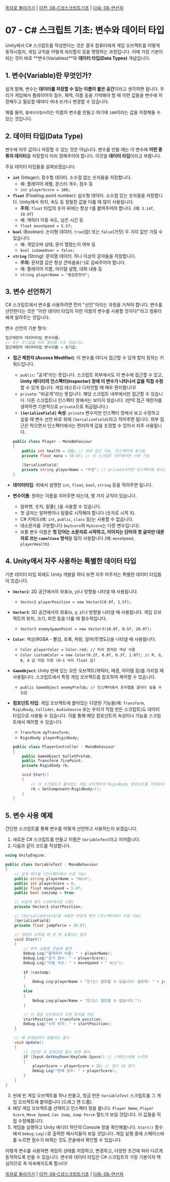 [목차로 돌아가기](./README.md) | [이전: 06-C샵스크립트기초](./06-C샵스크립트기초.md) | [다음: 08-연산자](./08-연산자.md)

# 07 - C# 스크립트 기초: 변수와 데이터 타입

Unity에서 C# 스크립트를 작성한다는 것은 결국 컴퓨터에게 게임 오브젝트를 어떻게 동작시킬지, 게임 규칙을 어떻게 처리할지 등을 명령하는 과정입니다. 이때 가장 기본이 되는 것이 바로 **변수(Variables)**와 **데이터 타입(Data Types)** 개념입니다.

## 1. 변수(Variable)란 무엇인가?

쉽게 말해, 변수는 **데이터를 저장할 수 있는 이름이 붙은 공간**이라고 생각하면 됩니다. 우리가 게임에서 플레이어의 점수, 체력, 이름 등을 기억해야 할 때 이런 값들을 변수에 저장해두고 필요할 때마다 꺼내 쓰거나 변경할 수 있습니다.

예를 들어, `플레이어점수`라는 이름의 변수를 만들고 여기에 `100`이라는 값을 저장해둘 수 있는 것입니다.

## 2. 데이터 타입(Data Type)

변수에 아무 값이나 저장할 수 있는 것은 아닙니다. 변수를 만들 때는 이 변수에 **어떤 종류의 데이터**를 저장할지 미리 정해주어야 합니다. 이것을 **데이터 타입**이라고 부릅니다.

주요 데이터 타입들을 살펴보겠습니다:

-   **`int`** (Integer): 정수형 데이터. 소수점 없는 숫자들을 저장합니다.
    -   예: 플레이어 레벨, 몬스터 개수, 점수 등
    -   `int playerScore = 100;`
-   **`float`** (Floating-point number): 실수형 데이터. 소수점 있는 숫자들을 저장합니다. Unity에서 위치, 속도 등 정밀한 값을 다룰 때 많이 사용됩니다.
    -   **주의:** `float` 타입의 숫자 뒤에는 항상 `f`를 붙여주어야 합니다. (예: `3.14f`, `10.0f`)
    -   예: 캐릭터 이동 속도, 남은 시간 등
    -   `float moveSpeed = 5.5f;`
-   **`bool`** (Boolean): 논리형 데이터. `true`(참) 또는 `false`(거짓) 두 가지 값만 가질 수 있습니다.
    -   예: 게임오버 상태, 문이 열렸는지 여부 등
    -   `bool isGameOver = false;`
-   **`string`** (String): 문자열 데이터. 하나 이상의 글자들을 저장합니다.
    -   **주의:** 문자열 값은 항상 큰따옴표(`"`)로 감싸주어야 합니다.
    -   예: 플레이어 이름, 아이템 설명, 대화 내용 등
    -   `string playerName = "용감한전사";`

## 3. 변수 선언하기

C# 스크립트에서 변수를 사용하려면 먼저 "선언"이라는 과정을 거쳐야 합니다. 변수를 선언한다는 것은 "이런 데이터 타입의 이런 이름의 변수를 사용할 것이다!"라고 컴퓨터에게 알려주는 것입니다.

변수 선언의 기본 형식:

```csharp
접근제한자 데이터타입 변수이름;
// 또는 초기값을 바로 할당할 수도 있습니다.
접근제한자 데이터타입 변수이름 = 초기값;
```

-   **접근 제한자 (Access Modifier)**: 이 변수를 어디서 접근할 수 있게 할지 정하는 키워드입니다.
    -   `public`: "공개"라는 뜻입니다. 스크립트 외부에서도 이 변수에 접근할 수 있고, **Unity 에디터의 인스펙터(Inspector) 창에 이 변수가 나타나서 값을 직접 수정**할 수 있게 됩니다. 게임 테스트나 디자인할 때 매우 편리합니다!
    -   `private`: "비공개"라는 뜻입니다. 해당 스크립트 내부에서만 접근할 수 있습니다. 다른 스크립트나 인스펙터 창에서는 보이지 않습니다. (만약 접근 제한자를 생략하면 기본적으로 `private`으로 취급됩니다.)
    -   **`[SerializeField]` 속성**: `private` 변수지만 인스펙터 창에서 보고 수정하고 싶을 때 변수 선언 바로 위에 `[SerializeField]`라고 적어주면 됩니다. 외부 접근은 막으면서 인스펙터에서는 편리하게 값을 조정할 수 있어서 자주 사용됩니다.

    ```csharp
    public class Player : MonoBehaviour
    {
        public int health = 100; // 외부 접근 가능, 인스펙터에 표시됨
        private float mana = 50.0f; // 이 스크립트 내부에서만 사용 가능
        
        [SerializeField]
        private string playerName = "우창"; // private이지만 인스펙터에 표시됨
    }
    ```

-   **데이터타입**: 위에서 설명한 `int`, `float`, `bool`, `string` 등을 적어주면 됩니다.
-   **변수이름**: 원하는 이름을 지어주면 되는데, 몇 가지 규칙이 있습니다.
    -   알파벳, 숫자, 밑줄(`_`)을 사용할 수 있습니다.
    *   첫 글자는 알파벳이나 밑줄로 시작해야 합니다 (숫자로 시작 X).
    *   C# 키워드(예: `int`, `public`, `class` 등)는 사용할 수 없습니다.
    *   대소문자를 구분합니다 (`myScore`와 `MyScore`는 다른 변수입니다).
    *   보통 변수 이름은 **첫 단어는 소문자로 시작하고, 이어지는 단어의 첫 글자만 대문자로 쓰는 `camelCase` 방식**을 많이 사용합니다 (예: `moveSpeed`, `playerHealth`).

## 4. Unity에서 자주 사용하는 특별한 데이터 타입

기본 데이터 타입 외에도 Unity 개발을 하다 보면 자주 마주치는 특별한 데이터 타입들이 있습니다.

-   **`Vector2`**: 2D 공간에서의 좌표(x, y)나 방향을 나타낼 때 사용됩니다.
    -   `Vector2 playerPosition = new Vector2(0.0f, 1.5f);`
-   **`Vector3`**: 3D 공간에서의 좌표(x, y, z)나 방향을 나타낼 때 사용됩니다. 게임 오브젝트의 위치, 크기, 회전 등을 다룰 때 필수적입니다.
    -   `Vector3 enemySpawnPoint = new Vector3(10.0f, 0.5f, 20.0f);`
-   **`Color`**: 색상(RGBA - 빨강, 초록, 파랑, 알파(투명도))을 나타낼 때 사용됩니다.
    -   `Color playerColor = Color.red; // 미리 정의된 색상 사용`
    -   `Color customColor = new Color(0.2f, 0.8f, 0.3f, 1.0f); // R, G, B, A 값 직접 지정 (0~1 사이 float 값)`
-   **`GameObject`**: Unity 씬에 있는 모든 오브젝트(캐릭터, 배경, 아이템 등)를 가리킬 때 사용됩니다. 스크립트에서 특정 게임 오브젝트를 참조하여 제어할 수 있습니다.
    -   `public GameObject enemyPrefab; // 인스펙터에서 프리팹을 끌어다 놓을 수 있음`
-   **컴포넌트 타입**: 게임 오브젝트에 붙어있는 다양한 기능들(예: `Transform`, `Rigidbody`, `Collider`, `AudioSource` 또는 우리가 직접 만든 스크립트)도 데이터 타입으로 사용될 수 있습니다. 이를 통해 해당 컴포넌트의 속성이나 기능을 스크립트에서 제어할 수 있습니다.
    -   `Transform myTransform;`
    -   `Rigidbody playerRigidbody;`

    ```csharp
    public class PlayerController : MonoBehaviour
    {
        public GameObject bulletPrefab;
        public Transform firePoint;
        private Rigidbody rb;

        void Start()
        {
            // 이 스크립트가 붙어있는 게임 오브젝트의 Rigidbody 컴포넌트를 가져와서 rb 변수에 저장
            rb = GetComponent<Rigidbody>(); 
        }
    }
    ```

## 5. 변수 사용 예제

간단한 스크립트를 통해 변수를 어떻게 선언하고 사용하는지 보겠습니다.

1.  새로운 C# 스크립트를 만들고 이름은 `VariableTest`라고 지어줍니다.
2.  다음과 같이 코드를 작성합니다.

```csharp
using UnityEngine;

public class VariableTest : MonoBehaviour
{
    // 공개 변수들 (인스펙터에서 수정 가능)
    public string playerName = "Hero";
    public int playerScore = 0;
    public float moveSpeed = 5.0f;
    public bool canJump = true;

    // 비공개 변수 (내부에서만 사용)
    private Vector3 startPosition;

    // [SerializeField]를 사용한 비공개 변수 (인스펙터에서 수정 가능)
    [SerializeField]
    private float jumpForce = 10.0f;

    // 게임이 시작될 때 한 번 호출되는 함수
    void Start()
    {
        // 변수 값들을 콘솔에 출력
        Debug.Log("플레이어 이름: " + playerName);
        Debug.Log("초기 점수: " + playerScore);
        Debug.Log("이동 속도: " + moveSpeed + " m/s");
        
        if (canJump)
        {
            Debug.Log(playerName + "은(는) 점프할 수 있습니다! 점프력: " + jumpForce);
        }
        else
        {
            Debug.Log(playerName + "은(는) 점프할 수 없습니다.");
        }

        // 이 게임 오브젝트의 시작 위치를 저장
        startPosition = transform.position; 
        Debug.Log("시작 위치: " + startPosition);
    }

    // 매 프레임마다 호출되는 함수
    void Update()
    {
        // 간단한 키 입력으로 점수 변경 예시
        if (Input.GetKeyDown(KeyCode.Space)) // 스페이스바를 누르면
        {
            playerScore = playerScore + 10; // 점수 10 증가
            Debug.Log("현재 점수: " + playerScore);
        }
    }
}
```

3.  씬에 빈 게임 오브젝트를 하나 만들고, 방금 만든 `VariableTest` 스크립트를 그 게임 오브젝트에 붙여줍니다 (드래그 앤 드롭).
4.  해당 게임 오브젝트를 선택하고 인스펙터 창을 봅니다. `Player Name`, `Player Score`, `Move Speed`, `Can Jump`, `Jump Force` 필드가 보일 것입니다. 이 값들을 직접 수정해봅니다.
5.  게임을 실행하고 Unity 에디터 하단의 Console 창을 확인해봅니다. `Start()` 함수에서 `Debug.Log()`로 출력한 메시지들이 보일 것입니다. 게임 실행 중에 스페이스바를 누르면 점수가 바뀌는 것도 콘솔에서 확인할 수 있습니다.

이렇게 변수를 사용하면 게임의 상태를 저장하고, 변경하고, 다양한 조건에 따라 다르게 동작하도록 만들 수 있습니다. 변수와 데이터 타입은 C# 스크립트의 가장 기본이자 핵심이므로 꼭 익숙해지도록 합시다! 

[목차로 돌아가기](./README.md) | [이전: 06-C샵스크립트기초](./06-C샵스크립트기초.md) | [다음: 08-연산자](./08-연산자.md) 